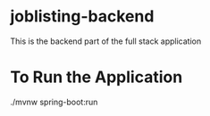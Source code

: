 # joblisting-backend
This is the backend part of the full stack application

# To Run the Application
./mvnw spring-boot:run

